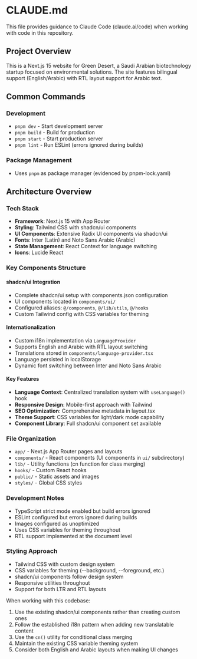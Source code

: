 # CLAUDE.md

This file provides guidance to Claude Code (claude.ai/code) when working with code in this repository.

## Project Overview

This is a Next.js 15 website for Green Desert, a Saudi Arabian biotechnology startup focused on environmental solutions. The site features bilingual support (English/Arabic) with RTL layout support for Arabic text.

## Common Commands

### Development
- `pnpm dev` - Start development server
- `pnpm build` - Build for production
- `pnpm start` - Start production server
- `pnpm lint` - Run ESLint (errors ignored during builds)

### Package Management
- Uses `pnpm` as package manager (evidenced by pnpm-lock.yaml)

## Architecture Overview

### Tech Stack
- **Framework**: Next.js 15 with App Router
- **Styling**: Tailwind CSS with shadcn/ui components
- **UI Components**: Extensive Radix UI components via shadcn/ui
- **Fonts**: Inter (Latin) and Noto Sans Arabic (Arabic)
- **State Management**: React Context for language switching
- **Icons**: Lucide React

### Key Components Structure

#### shadcn/ui Integration
- Complete shadcn/ui setup with components.json configuration
- UI components located in `components/ui/`
- Configured aliases: `@/components`, `@/lib/utils`, `@/hooks`
- Custom Tailwind config with CSS variables for theming

#### Internationalization
- Custom i18n implementation via `LanguageProvider`
- Supports English and Arabic with RTL layout switching
- Translations stored in `components/language-provider.tsx`
- Language persisted in localStorage
- Dynamic font switching between Inter and Noto Sans Arabic

#### Key Features
- **Language Context**: Centralized translation system with `useLanguage()` hook
- **Responsive Design**: Mobile-first approach with Tailwind
- **SEO Optimization**: Comprehensive metadata in layout.tsx
- **Theme Support**: CSS variables for light/dark mode capability
- **Component Library**: Full shadcn/ui component set available

### File Organization
- `app/` - Next.js App Router pages and layouts
- `components/` - React components (UI components in `ui/` subdirectory)
- `lib/` - Utility functions (cn function for class merging)
- `hooks/` - Custom React hooks
- `public/` - Static assets and images
- `styles/` - Global CSS styles

### Development Notes
- TypeScript strict mode enabled but build errors ignored
- ESLint configured but errors ignored during builds
- Images configured as unoptimized
- Uses CSS variables for theming throughout
- RTL support implemented at the document level

### Styling Approach
- Tailwind CSS with custom design system
- CSS variables for theming (--background, --foreground, etc.)
- shadcn/ui components follow design system
- Responsive utilities throughout
- Support for both LTR and RTL layouts

When working with this codebase:
1. Use the existing shadcn/ui components rather than creating custom ones
2. Follow the established i18n pattern when adding new translatable content
3. Use the `cn()` utility for conditional class merging
4. Maintain the existing CSS variable theming system
5. Consider both English and Arabic layouts when making UI changes